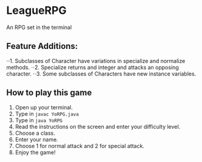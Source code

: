 # LeagueRPG
An RPG set in the terminal

## Feature Additions: 
 ⋅⋅1. Subclasses of Character have variations in specialize and normalize methods. 
 ⋅⋅2. Specialize returns and integer and attacks an opposing character.
 ⋅⋅3. Some subclasses of Characters have new instance variables.
 
 
## How to play this game
1. Open up your terminal.
2. Type in ```javac YoRPG.java```
3. Type in ```java YoRPG```
4. Read the instructions on the screen and enter your difficulty level.
5. Choose a class.
6. Enter your name.
7. Choose 1 for normal attack and 2 for special attack.
8. Enjoy the game!
